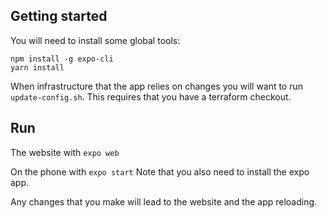 ## Getting started

You will need to install some global tools:

```
npm install -g expo-cli
yarn install
```

When infrastructure that the app relies on changes you will want to run
`update-config.sh`. This requires that you have a terraform checkout.

## Run

The website with `expo web`

On the phone with `expo start` Note that you also need to install the expo app.

Any changes that you make will lead to the website and the app reloading.
